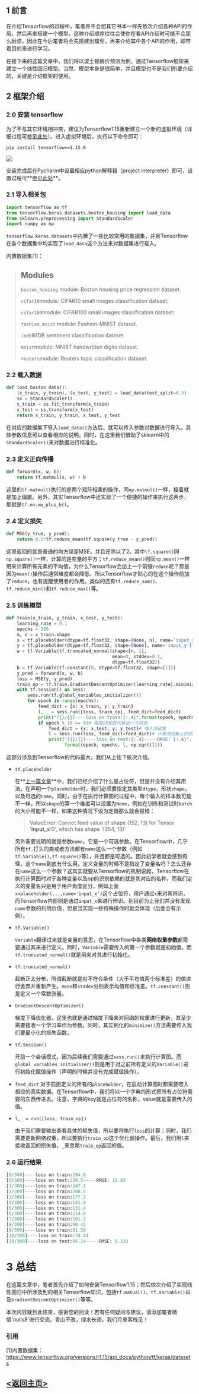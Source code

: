 ## 1 前言

在介绍Tensorflow的过程中，笔者并不会想其它书本一样先依次介绍各种API的作用，然后再来搭建一个模型。这种介绍顺序往往会使你在看API介绍时可能不会那么耐烦，因此在今后笔者将会先搭建出模型，再来介绍其中各个API的作用，即带着目的来进行学习。

在接下来的这篇文章中，我们将以波士顿房价预测为例，通过Tensorflow框架来建立一个线性回归模型。当然，模型本身是很简单，并且模型也不是我们所要介绍的，关键是介绍框架的使用。

## 2 框架介绍

### 2.0 安装 tensorflow

为了不与其它环境相冲突，建议为Tensorflow1.15重新建立一个新的虚拟环境（详细过程可[参见此处](https://mp.weixin.qq.com/s/KOFvW5UpAzqJKchCkfv7JA)）。进入虚拟环境后，执行以下命令即可：

```shell
pip install tensorflow==1.15.0
```

![](https://moonhotel.oss-cn-shanghai.aliyuncs.com/images/000141.png)

安装完成后在Pycharm中设置相应python解释器（project interpreter）即可，设置过程可**[参见此处](https://mp.weixin.qq.com/s/MY0B6tIF9jcONmc0puARig)**。

### 2.1 导入相关包

```python
import tensorflow as tf
from tensorflow.keras.datasets.boston_housing import load_data
from sklearn.preprocessing import StandardScaler
import numpy as np
```

`tensorflow.keras.datasets`中内置了一些比较常用的数据集，并且Tensorflow在各个数据集中均实现了`load_data`这个方法来对数据集进行载入。

内置数据集[1]：

> ## Modules
>
> `boston_housing` module: Boston housing price regression dataset.
>
> `cifar10`module: CIFAR10 small images classification dataset.
>
> `cifar100`module: CIFAR100 small images classification dataset.
>
> `fashion_mnist` module: Fashion-MNIST dataset.
>
> `imdb`IMDB sentiment classification dataset.
>
> `mnist`module: MNIST handwritten digits dataset.
>
> `reuters`module: Reuters topic classification dataset.

### 2.2 载入数据

```python
def load_boston_data():
    (x_train, y_train), (x_test, y_test) = load_data(test_split=0.3)
    ss = StandardScaler()
    x_train = ss.fit_transform(x_train)
    x_test = ss.transform(x_test)
    return x_train, y_train, x_test, y_test
```

在对应的数据集下导入`load_data()`方法后，就可以传入参数对数据进行导入。具体参数信息可以查看相应的说明。同时，在这里我们借助了sklearn中的`StandardScaler()`来对数据进行标准化。

### 2.3 定义正向传播

```python
def forward(x, w, b):
    return tf.matmul(x, w) + b
```

这里的`tf.matmul()`执行的是两个矩阵相乘的操作，同`np.matmul()`一样，接着就是加上偏置。另外，其实Tensorflow中还实现了一个便捷的操作来执行这两步，那就是`tf.nn.xw_plus_b()`。

### 2.4 定义损失

```python
def MSE(y_true, y_pred):
    return 0.5*tf.reduce_mean(tf.square(y_true - y_pred))
```

这里返回的就是普通的均方误差MSE，并且还除以了2。其中`tf.square()`同`np.square()`一样，计算的是变量的平方；`tf.reduce_mean()`则同`np.mean()`一样用来计算所有元素的平均值，为什么Tensorflow会加上一个前缀`reduce`呢？那是因为`mean()`操作后通常维度都会降低，所以Tensorflow才贴心的在这个操作前加了`reduce`，也有提醒使用者的作用。类似的还有`tf.reduce_sum()`、`tf.reduce_min()`和`tf.reduce_max()`等。

### 2.5 训练模型

```python
def train(x_train, y_train, x_test, y_test):
    learning_rate = 0.1
    epochs = 300
    m, n = x_train.shape
    x = tf.placeholder(dtype=tf.float32, shape=[None, n], name='input_x')
    y = tf.placeholder(dtype=tf.float32, shape=[None], name='input_y')
    w = tf.Variable(tf.truncated_normal(shape=[n, 1],
                                        mean=0, stddev=0.1,
                                        dtype=tf.float32))
    b = tf.Variable(tf.constant(0, dtype=tf.float32, shape=[1]))
    y_pred = forward(x, w, b)
    loss = MSE(y, y_pred)
    train_op = tf.train.GradientDescentOptimizer(learning_rate).minimize(loss)
    with tf.Session() as sess:
        sess.run(tf.global_variables_initializer())
        for epoch in range(epochs):
            feed_dict = {x: x_train, y: y_train}
            l, _ = sess.run([loss, train_op], feed_dict=feed_dict)
            print("[{}/{}]----loss on train:{:.4}".format(epoch, epochs, l))
            if epoch % 10 == 0:# 每隔10轮迭代输出一次信息
                feed_dict = {x: x_test, y: y_test}# 喂入测试集
                l = sess.run(loss, feed_dict=feed_dict)# 计算测试集上的损失
                print("[{}/{}]----loss on test:{:.4}-----RMSE: {:.4}".
                      format(epoch, epochs, l, np.sqrt(l)))
```

这部分涉及到Tensorflow的代码最大，我们从上往下依次介绍。

- `tf.placeholder`

  在**<u>上一篇文章</u>**中，我们已经介绍了什么是占位符，但是并没有介绍其用法。在声明一个`placeholder`时，我们必须要指定其类型`dtype`，形状`shape`，以及可选的`name`。同时，由于在执行计算图的过程中，每个输入的样本数可能不一样，所以`shape`的第一个维度可以设置为`None`，例如在训练和测试时`batch`的大小可能不一样，如果这种情况下设为定值那么就会报错：

  > ValueError: Cannot feed value of shape (152, 13) for Tensor '**input_x**:0', which has shape '(354, 13)'

  另外需要说明的就是参数`name`，它是一个可选参数。在Tensorflow中，几乎所有`tf.`打头的类或者方法都有`name`这么一个参数（例如`tf.Variable(),tf.square()`等），并且都是可选的。因此初学者就会感到奇怪，这个`name`到底有什么用，定义变量的时候不是指定了变量名吗？怎么还存在`name`这么一个参数？这其实就要从Tensorflow的机制说起，Tensorflow在执行计算图时对于各种变量以及op的识别依赖的就是其对应的名称，而我们定义的变量名只是用于用户角度区分。例如上面`x=placeholder(...,name='input_x')`这个占位符，用户通过`x`来对其辨识，而Tensorflow内部则是通过`input_x`来进行辨识。到目前为止我们并没有发现`name`参数的利用价值，但是当实现一些特殊操作时就会体现（后面会有示例）。

- `tf.Variable()`

  `Variable`翻译过来就是变量的意思，在Tensorflow中各类**网络权重参数**都需要通过其来进行定义。同时，`Variable`需要传入的第一个参数就是初始值，而`tf.truncated_normal()`就是用来对其进行初始化。

- `tf.truncated_normal()`

  截断正太分布，所谓截断就是对不符合条件（大于平均值两个标准差）的值进行舍弃并重新产生。`mean`和`stddev`分别表示均值和标准差。`tf.constant()`则是定义一个常数张量。

- `GradientDescentOptimizer()`

  梯度下降优化器，这里也就是通过梯度下降来对网络的权重进行更新，其至少需要接收一个学习率作为参数。同时，其实例化的`minimize()`方法需要传入我们要最小化的损失函数。

- `tf.Session()`

  开启一个会话模式，因为后续我们需要通过`sess.run()`来执行计算图。而`global_variables_initializer()`则是用于对之前所有定义的`Variable()`进行初始化赋值操作（声明的时候并没有完成赋值操作）。

- `feed_dict`
  对于前面定义的所有的`placeholder`，在启动计算图时都需要喂入相应的真实数据。在Tensorflow中，我们将以一个字典的形式把所有占位符需要的东西传进去。注意，字典的key就是占位符的名称，value就是需要传入的值。

- `l,_ = run([loss, train_op])`

  由于我们需要输出查看具体的损失值，所以要将执行`loss`的计算；同时，我们需要更新网络权重，所以要执行`train_op`这个优化器操作。最后，我们用`l`来接收返回的损失值，`_`来忽略`traip_op`返回的值。

### 2.6 运行结果

```python
[0/300]----loss on train:294.8
[0/300]----loss on test:250.5-----RMSE: 15.83
[1/300]----loss on train:247.1
[2/300]----loss on train:208.5
[3/300]----loss on train:177.3
[4/300]----loss on train:151.9
[5/300]----loss on train:131.4
[6/300]----loss on train:114.8
[7/300]----loss on train:101.3
[8/300]----loss on train:90.43
[9/300]----loss on train:81.59
[10/300]----loss on train:74.44
[10/300]----loss on test:66.14-----RMSE: 8.133
```

# 3 总结

在这篇文章中，笔者首先介绍了如何安装Tensorflow1.15；然后依次介绍了实现线性回归中所涉及到的相关Tensorflow知识，包括`tf.matual()`、`tf.Variable()`以及`GradientDescentOptimizer()`等等。

本次内容就到此结束，感谢您的阅读！若有任何疑问与建议，请添加笔者微信'nulls8'进行交流。青山不改，绿水长流，我们月来客栈见！

### 引用

[1]内置数据集：https://www.tensorflow.org/versions/r1.15/api_docs/python/tf/keras/datasets



## [<返回主页>](../README.md)